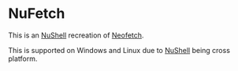 # NuFetch

This is an [NuShell](https://github.com/nushell/nushell) recreation of [Neofetch](https://github.com/dylanaraps/neofetch).

This is supported on Windows and Linux due to [NuShell](https://github.com/nushell/nushell) being cross platform.
